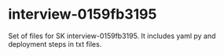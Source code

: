 # interview-0159fb3195
Set of files for SK interview-0159fb3195. It includes yaml py and deployment steps in txt files.
